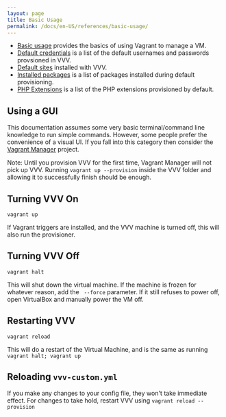```yaml
---
layout: page
title: Basic Usage
permalink: /docs/en-US/references/basic-usage/
---
```


* [Basic usage](basic-usage.md) provides the basics of using Vagrant to manage a VM.
* [Default credentials](default-credentials.md) is a list of the default usernames and passwords provsioned in VVV.
* [Default sites](default-sites.md) installed with VVV.
* [Installed packages](installed-packages.md) is a list of packages installed during default provisioning.
* [PHP Extensions](php-extensions.md) is a list of the PHP extensions provisioned by default.


## Using a GUI

This documentation assumes some very basic terminal/command line knowledge to run simple commands. However, some people prefer the convenience of a visual UI. If you fall into this category then consider the [Vagrant Manager](http://vagrantmanager.com/)  project.

Note: Until you provision VVV for the first time, Vagrant Manager will not pick up VVV. Running `vagrant up --provision`  inside the VVV folder and allowing it to successfully finish should be enough.

## Turning VVV On

```shell
vagrant up
```

If Vagrant triggers are installed, and the VVV machine is turned off, this will also run the provisioner.

## Turning VVV Off

```shell
vagrant halt
```

This will shut down the virtual machine. If the machine is frozen for whatever reason, add the ` --force` parameter. If it still refuses to power off, open VirtualBox and manually power the VM off.

## Restarting VVV

```shell
vagrant reload
```

This will do a restart of the Virtual Machine, and is the same as running `vagrant halt; vagrant up`

## Reloading `vvv-custom.yml`

If you make any changes to your config file, they won't take immediate effect. For changes to take hold, restart VVV using `vagrant reload --provision`
